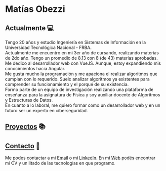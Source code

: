 # Matías Obezzi

## Actualmente 💻
Tengo 20 años y estudio Ingeniería en Sistemas de Información en la Universidad Tecnológica Nacional - FRBA.  
Actualmente me encuentro en mi 3er año de cursando, realizando materias de 2do año. Tengo un promedio de 8.13 con 8 (de 43) materias aprobadas.  
Me dedico al desarrollador web con VueJS. Aunque, estoy expandiendo mis conocimientos hacia Angular.  
Me gusta mucho la programación y me apaciona el realizar algoritmos que cumplan con lo requerido. Suelo analizar algoritmos ya existentes para comprender su funcionamiento y el porqué de su existencia.  
Formo parte de un equipo de investigación realizando una plataforma de enseñanza para la asignatura de Física y soy auxiliar docente de Algoritmos y Estructuras de Datos.  
En cuanto a lo laboral, me quiero formar como un desarrollador web y en un futuro ser un experto en ciberseguridad.

## [Proyectos](https://github.com/Matias-Obezzi?tab=repositories) 📚

## [Contacto](https://matias-obezzi.github.io) 📱
Me podes contactar a mi [Email](mailto:matiasobezzi@gmail.com) o mi [LinkedIn](https://linkedin.com/in/Matias-Obezzi). En mi [Web](https://matias-obezzi.github.io) podés encontrar mi CV y un litado de las tecnologías en que programo.